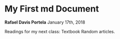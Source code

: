 # My First md Document
**Rafael Davis Portela**
January 17th, 2018

Readings for my next class:
Textbook
Random articles.